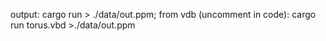 output: cargo run > ./data/out.ppm;
from vdb (uncomment in code): cargo run torus.vbd >./data/out.ppm 
